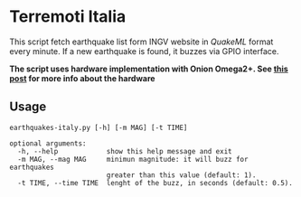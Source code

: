 # Terremoti Italia
This script fetch earthquake list form INGV website in *QuakeML* format every minute. If a new earthquake is found, it buzzes via GPIO interface.

**The script uses hardware implementation with Onion Omega2+. See [this post](https://blog.ttan.org/earthquake-monitor-with-omega2-ac86583476b4) for more info about the hardware**

## Usage
```shell
earthquakes-italy.py [-h] [-m MAG] [-t TIME]

optional arguments:
  -h, --help            show this help message and exit
  -m MAG, --mag MAG     minimun magnitude: it will buzz for earthquakes
                        greater than this value (default: 1).
  -t TIME, --time TIME  lenght of the buzz, in seconds (default: 0.5).
```

